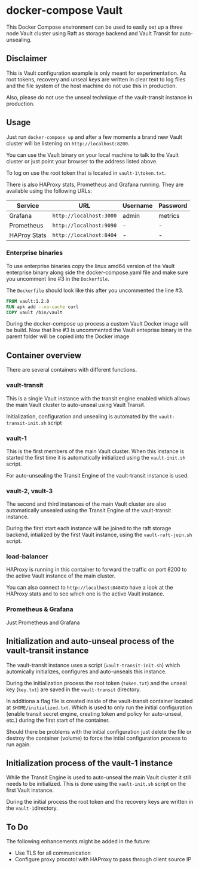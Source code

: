 # docker-compose Vault

This Docker Compose environment can be used to easily set up a three node Vault cluster using Raft as storage backend and Vault Transit for auto-unsealing.

## Disclaimer
This is Vault configuration example is only meant for experimentation. As root tokens, recovery and unseal keys are written in clear text to log files and the file system of the host machine do not use this in production.

Also, please do not use the unseal technique of the vault-transit instance in production.

## Usage

Just run `docker-compose up` and after a few moments a brand new Vault cluster will be listening on `http://localhost:8200`.

You can use the Vault binary on your local machine to talk to the Vault cluster or just point your browser to the address listed above.

To log on use the root token that is located in `vault-1\token.txt`.

There is also HAProxy stats, Prometheus and Grafana running. They are available using the following URLs:

| Service | URL | Username | Password |
|---|---|---|---|
| Grafana  | `http://localhost:3000` | admin | metrics |
| Prometheus  | `http://localhost:9090` | - | - |
| HAProy Stats  | `http://localhost:8404`| - | - |

### Enterprise binaries

To use enterprise binaries copy the linux amd64 version of the Vault enterprise binary along side the docker-compose.yaml file and make sure you uncomment line #3 in the `Dockerfile`.

The `Dockerfile` should look like this after you uncommented the line #3.

````Dockerfile
FROM vault:1.2.0
RUN apk add --no-cache curl
COPY vault /bin/vault
````

During the docker-compose up process a custom Vault Docker image will be build. Now that line #3 is uncommented the Vault enteprise binary in the parent folder will be copied into the Docker image

## Container overview

There are several containers with different functions.

### vault-transit

This is a single Vault instance with the transit engine enabled which allows the main Vault cluster to auto-unseal using Vault Transit.

Initialization, configuration and unsealing is automated by the `vault-transit-init.sh` script

### vault-1

This is the first members of the main Vault cluster. When this instance is started the first time it is automatically initialized using the `vault-init.sh` script.

For auto-unsealing the Transit Engine of the vault-transit instance is used.

### vault-2, vault-3

The second and third instances of the main Vault cluster are also automatically unsealed using the Transit Engine of the vault-transit instance.

During the first start each instance will be joined to the raft storage backend, intialized by the first Vault instance, using the `vault-raft-join.sh` script.

### load-balancer

HAProxy is running in this container to forward the traffic on port 8200 to the active Vault instance of the main cluster.

You can also connect to `http://localhost:8404`to have a look at the HAProxy stats and to see which one is the active Vault instance.

### Prometheus & Grafana

Just Prometheus and Grafana

## Initialization and auto-unseal process of the vault-transit instance

The vault-transit instance uses a script (`vault-transit-init.sh`) which  automically initializes, configures and auto-unseals this instance.

During the initialization process the root token (`token.txt`) and the unseal key (`key.txt`) are saved in the `vault-transit` directory.

In additiona a flag file is created inside of the vault-transit container located at `$HOME/initialized.txt`. Which is used to only run the initial configuration (enable transit secret engine, creating token and policy for auto-unseal, etc.) during the first start of the container.

Should there be problems with the initial configuration just delete the file or destroy the container (volume) to force the intial configuration process to run again.

## Initialization process of the vault-1 instance

While the Transit Engine is used to auto-unseal the main Vault cluster it still needs to be initialized. This is done using the `vault-init.sh` script on the first Vault instance.

During the initial process the root token and the recovery keys are written in the `vault-1`directory.

## To Do

The following enhancements might be added in the future:

* Use TLS for all communication
* Configure proxy procotol with HAProxy to pass through client source IP
